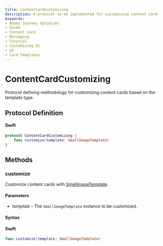 ```yaml
---
title: ContentCardCustomizing
description: A protocol to be implemented for customizing content cards based on the template type.
keywords:
- Adobe Journey Optimizer
- Guide
- Content Card
- Messaging
- Tutorial
- Customizing UI
- UI
- Card Templates
---
```


# ContentCardCustomizing

Protocol defining methodology for customizing content cards based on the template type.

## Protocol Definition

<CodeBlock slots="heading, code" repeat="1" languages="Swift" />

#### Swift

```swift
protocol ContentCardCustomizing {
    func customize(template: SmallImageTemplate)
}
```

## Methods

### customize

Customize content cards with [SmallImageTemplate](../PublicClasses/Template/smallimage-template.md).

#### Parameters

* _template_ - The `SmallImageTemplate` instance to be customized.

#### Syntax

<CodeBlock slots="heading, code" repeat="1" languages="Swift" />

#### Swift

``` swift
func customize(template: SmallImageTemplate)
```
